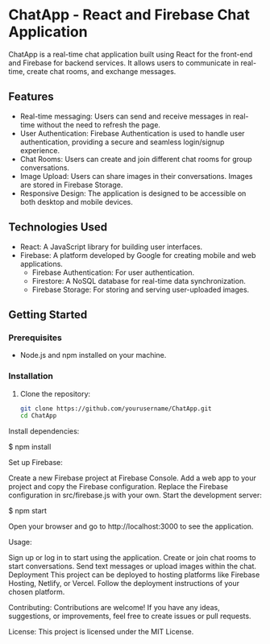 # ChatApp - React and Firebase Chat Application

ChatApp is a real-time chat application built using React for the front-end and Firebase for backend services. It allows users to communicate in real-time, create chat rooms, and exchange messages.

## Features

- Real-time messaging: Users can send and receive messages in real-time without the need to refresh the page.
- User Authentication: Firebase Authentication is used to handle user authentication, providing a secure and seamless login/signup experience.
- Chat Rooms: Users can create and join different chat rooms for group conversations.
- Image Upload: Users can share images in their conversations. Images are stored in Firebase Storage.
- Responsive Design: The application is designed to be accessible on both desktop and mobile devices.

## Technologies Used

- React: A JavaScript library for building user interfaces.
- Firebase: A platform developed by Google for creating mobile and web applications.
  - Firebase Authentication: For user authentication.
  - Firestore: A NoSQL database for real-time data synchronization.
  - Firebase Storage: For storing and serving user-uploaded images.

## Getting Started

### Prerequisites

- Node.js and npm installed on your machine.

### Installation

1. Clone the repository:

   ```bash
   git clone https://github.com/yourusername/ChatApp.git
   cd ChatApp
Install dependencies:

$ npm install

Set up Firebase:

Create a new Firebase project at Firebase Console.
Add a web app to your project and copy the Firebase configuration.
Replace the Firebase configuration in src/firebase.js with your own.
Start the development server:

$ npm start

Open your browser and go to http://localhost:3000 to see the application.

Usage:

Sign up or log in to start using the application.
Create or join chat rooms to start conversations.
Send text messages or upload images within the chat.
Deployment
This project can be deployed to hosting platforms like Firebase Hosting, Netlify, or Vercel. Follow the deployment instructions of your chosen platform.

Contributing:
Contributions are welcome! If you have any ideas, suggestions, or improvements, feel free to create issues or pull requests.

License:
This project is licensed under the MIT License.
